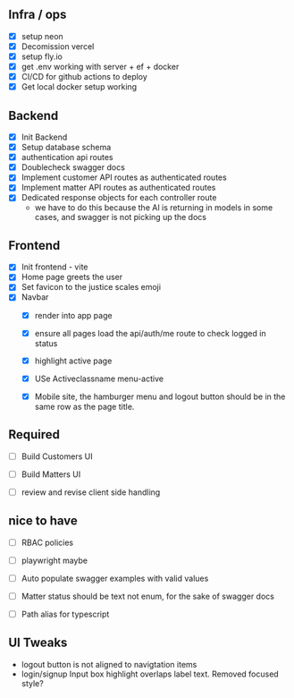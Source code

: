## Infra / ops
- [x] setup neon
- [x] Decomission vercel
- [x] setup fly.io
- [x] get .env working with server + ef + docker
- [x] CI/CD for github actions to deploy
- [x] Get local docker setup working

## Backend
- [x] Init Backend
- [x] Setup database schema
- [x] authentication api routes
- [x] Doublecheck swagger docs
- [x] Implement customer API routes as authenticated routes
- [x] Implement matter API routes as authenticated routes
- [x] Dedicated response objects for each controller route
  - we have to do this because the AI is returning in models in some cases, and swagger is not picking up the docs



## Frontend
- [x] Init frontend - vite
- [x] Home page greets the user
- [x] Set favicon to the justice scales emoji
- [x] Navbar
  - [x] render into app page
  - [x] ensure all pages load the api/auth/me route to check logged in status
  - [x] highlight active page
  - [x] USe Activeclassname menu-active
  - [x] Mobile site, the hamburger menu and logout button should be in the same row as the page title.
  

## Required
- [ ] Build Customers UI
- [ ] Build Matters  UI
- [ ] review and revise client side handling



## nice to have
- [ ] RBAC policies
- [ ] playwright maybe
- [ ] Auto populate swagger examples with valid values
- [ ] Matter status should be text not enum, for the sake of swagger docs
- [ ] Path alias for typescript


## UI Tweaks
- logout button is not aligned to navigtation items
- login/signup Input box highlight overlaps label text. Removed focused style?

